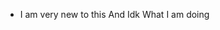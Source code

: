 - I am very new to this
And Idk What I am doing

<!---
Jwilde94/Jwilde94 is a ✨ special ✨ repository because its `README.md` (this file) appears on your GitHub profile.
You can click the Preview link to take a look at your changes.
--->
